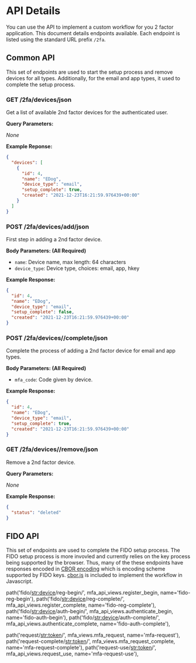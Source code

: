 # API Details

You can use the API to implement a custom workflow for you 2 factor application. This document details endpoints available. Each endpoint is listed using the standard URL prefix `/2fa`.

## Common API

This set of endpoints are used to start the setup process and remove devices for all types. Additionally, for the email and app types, it used to complete the setup process.

### GET /2fa/devices/json

Get a list of available 2nd factor devices for the authenticated user.

**Query Parameters:**

*None*


**Example Reponse:**

```json
{
  "devices": [
    {
      "id": 4,
      "name": "EDog",
      "device_type": "email",
      "setup_complete": true,
      "created": "2021-12-23T16:21:59.976439+00:00"
    }
  ]
}
```

### POST /2fa/devices/add/json

First step in adding a 2nd factor device.

**Body Parameters: (All Required)**

- `name`: Device name, max length: 64 characters
- `device_type`: Device type, choices: email, app, hkey

**Example Response:**

```json
{
  "id": 4,
  "name": "EDog",
  "device_type": "email",
  "setup_complete": false,
  "created": "2021-12-23T16:21:59.976439+00:00"
}
```

### POST /2fa/devices/<device-id>/complete/json

Complete the process of adding a 2nd factor device for email and app types.

**Body Parameters: (All Required)**

- `mfa_code`: Code given by device.

**Example Response:**

```json
{
  "id": 4,
  "name": "EDog",
  "device_type": "email",
  "setup_complete": true,
  "created": "2021-12-23T16:21:59.976439+00:00"
}
```

### GET /2fa/devices/<device-id>/remove/json

Remove a 2nd factor device.

**Query Parameters:**

*None*

**Example Response:**

```json
{
  "status": "deleted"
}
```

## FIDO API

This set of endpoints are used to complete the FIDO setup process. The FIDO setup process is more invovled and currently relies on the key process being supported by the browser. Thus, many of the these endpoints have responses encoded in [CBOR encoding](https://cbor.io/) which is encoding scheme supported by FIDO keys. [cbor.js](https://github.com/neutron-sync/django-2fa/blob/main/django_2fa/static/2fa/cbor.js) is included to implement the workflow in Javascript.

  path('fido/<str:device>/reg-begin/', mfa_api_views.register_begin, name='fido-reg-begin'),
  path('fido/<str:device>/reg-complete/', mfa_api_views.register_complete, name='fido-reg-complete'),
  path('fido/<str:device>/auth-begin/', mfa_api_views.authenticate_begin, name='fido-auth-begin'),
  path('fido/<str:device>/auth-complete/', mfa_api_views.authenticate_complete, name='fido-auth-complete'),


path('request/<str:token>/', mfa_views.mfa_request, name='mfa-request'),
  path('request-complete/<str:token>/', mfa_views.mfa_request_complete, name='mfa-request-complete'),
  path('request-use/<str:token>/', mfa_api_views.request_use, name='mfa-request-use'),
